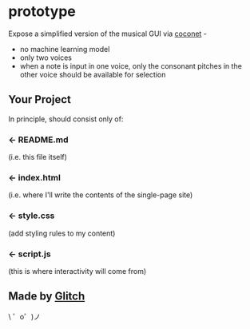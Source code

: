 prototype
=================

Expose a simplified version of the musical GUI via [coconet](https://coconet.glitch.me/#) -
* no machine learning model
* only two voices 
* when a note is input in one voice, only the consonant pitches in the other voice should be available for selection


Your Project
------------

In principle, should consist only of:

### ← README.md

(i.e. this file itself)

### ← index.html

(i.e. where I'll write the contents of the single-page site)

### ← style.css

(add styling rules to my content)

### ← script.js

(this is where interactivity will come from)

Made by [Glitch](https://glitch.com/)
-------------------

\ ゜o゜)ノ
